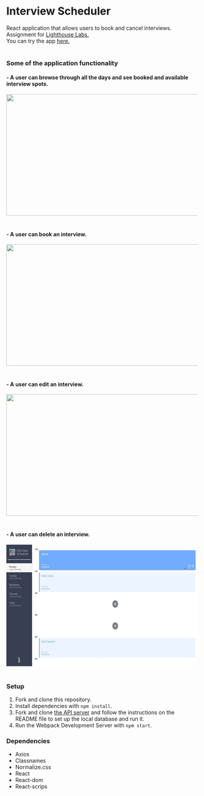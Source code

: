# **Interview Scheduler**
React application that allows users to book and cancel interviews.<br />
Assignment for [Lighthouse Labs.](https://www.lighthouselabs.ca/)<br />
You can try the app [here.](https://frosty-varahamihira-3f7f04.netlify.app/)<br /><br />

### **Some of the application functionality**<br />

#### - A user can browse through all the days and see booked and available interview spots.

<img src="docs/Browse through the different days.gif" width="640" height="320"/><br /><br />

#### - A user can book an interview.

<img src="docs/user can book an interview.gif" width="640" height="320"/><br /><br />


#### - A user can edit an interview.

<img src="docs/user can edit an interview.gif" width="640" height="320"/><br /><br />


#### - A user can delete an interview.

<img src="docs/user can delete an interview.gif" width="640" height="320"/><br /><br />


### **Setup**

1. Fork and clone this repository.<br />
2. Install dependencies with `npm install`.<br />
3. Fork and clone [the API server](https://github.com/lighthouse-labs/scheduler-api) and follow the instructions on the README file to set up the local database and run it.<br />
4. Run the Webpack Development Server with `npm start`.<br />

### **Dependencies**

- Axios
- Classnames
- Normalize.css
- React
- React-dom
- React-scrips
